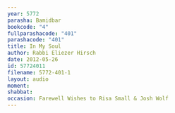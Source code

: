 ```yaml
---
year: 5772
parasha: Bamidbar
bookcode: "4"
fullparashacode: "401"
parashacode: "401"
title: In My Soul
author: Rabbi Eliezer Hirsch
date: 2012-05-26
id: 57724011
filename: 5772-401-1
layout: audio
moment: 
shabbat: 
occasion: Farewell Wishes to Risa Small & Josh Wolf
---
```

